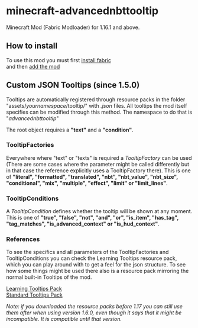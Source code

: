 ﻿# minecraft-advancednbttooltip
Minecraft Mod (Fabric Modloader) for 1.16.1 and above.

## How to install
To use this mod you must first [install fabric](https://fabricmc.net/wiki/install)<br>
and then [add the mod](https://fabricmc.net/wiki/tutorial:adding_mods)

## Custom JSON Tooltips (since 1.5.0)</h1>

Tooltips are automatically registered through resource packs in the folder "assets/<i>yournamespace</i>/tooltip/" with *.json* files. All tooltips the mod itself specifies can be modified through this method. The namespace to do that is "<i>advancednbttooltip</i>"

The root object requires a <b>"text"</b> and a <b>"condition"</b>.<br>
### TooltipFactories
Everywhere where "text" or "texts" is required a *TooltipFactory* can be used (There are some cases where the parameter might be called differently but in that case the reference explicitly uses a TooltipFactory there). This is one of <b>"literal", "formatted", "translated", "nbt", "nbt_value", "nbt_size", "conditional", "mix", "multiple", "effect", "limit" or "limit_lines"</b>.<br>
### TooltipConditions
A *TooltipCondition* defines whether the tooltip will be shown at any moment. This is one of <b>"true", "false", "not", "and", "or", "is_item", "has_tag", "tag_matches", "is_advanced_context" or "is_hud_context"</b>.<br> 

### References

To see the specifics and all parameters of the TooltipFactories and TooltipConditions you can check the Learning Tooltips resource pack, which you can play around with to get a feel for the json structure. To see how some things might be used there also is a resource pack mirroring the normal built-in Tooltips of the mod.<br>

[Learning Tooltips Pack](https://www.dropbox.com/s/jrmgt9birmzrppe/Learning-Tooltips.zip?dl=1 "Learning Tooltips Pack (Dropbox)")<br>
[Standard Tooltips Pack](https://www.dropbox.com/s/hrfne60k77bpjh7/Standard-Tooltips.zip?dl=1 "Standard Tooltips Pack (Dropbox)")

*Note: if you downloaded the resource packs before 1.17 you can still use them after when using version 1.6.0, even though it says that it might be incompatible. It is compatible until that version.*
